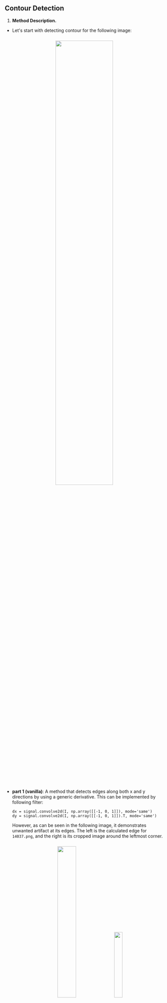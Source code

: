 ## Contour Detection

1. **Method Description.** 

- Let's start with detecting contour for the following image:

<div align="center">
   <img src="data/val/images/14037.jpg" width="60%" style="margin:10px;">
</div>

- **part 1 (vanilla)**: A method that detects edges along both x and y directions by using a generic derivative. This can be implemented by following filter:

   ```
   dx = signal.convolve2d(I, np.array([[-1, 0, 1]]), mode='same')
   dy = signal.convolve2d(I, np.array([[-1, 0, 1]]).T, mode='same')
   ```
   
   However, as can be seen in the following image, it demonstrates unwanted artifact at its edges. The left is the calculated edge for `14037.png`, and the right is its cropped image around the leftmost corner.

   <div align="center">
      <img src="output/part1/bench/14037.png" width="35%" style="margin:10px;">
      <img src="14037-part1-edge.png" width="23%" style="margin:10px;">
   </div>

   This is definitely due to the fact that the current `convolve2d` filter passes a default argument `fill` for a padding parameter `boundary`, which fills boundary pixels with pre-defined value and executes the convolution. This may result in unwanted outcome as depicted above.
   
- **part 2 (modified `convolve2d` filter)**: To handle this issue, we should pass a proper argument for the padding parameter `boundary`. This artifact can be lessen by putting `symm` as a argument for `boundary`, which filles image boundaries with symmetric values around each edge. 

   ```
   dx = signal.convolve2d(I, np.array([[-1, 0, 1]]), mode='same', boundary='symm')
   dy = signal.convolve2d(I, np.array([[-1, 0, 1]]).T, mode='same', boundary='symm')
   ```

   As a result, we are able to obtain more desirable outcome as follows:

   <div align="center">
      <img src="output/part2/bench/14037.png" width="35%" style="margin:10px;">
      <img src="14037-part2-edge.png" width="23%" style="margin:10px;">
   </div>

   Comparing the outcome from `part1` and `part2`, we are able to compare the difference more clearly:
   
   <div align="center">
      <img src="14037-part1-edge.png" width="23%" style="margin:10px;">
      <img src="14037-part2-edge.png" width="23%" style="margin:10px;">
   </div>
   
- **part 3 (smoothing)**: So far, we obtain image edges by simply calculating the corresponding image's gradient. This is susceptible from the image noise or may easily degraded in the region were image pixel values drastically change. To prevent these problems, smoothing with a gaussian filter can be utilized:

   ```
   dx = ndimage.gaussian_filter1d(I,   sigma=1., order=1)
   dy = ndimage.gaussian_filter1d(I.T, sigma=1., order=1).T
   ```

   Note that `sigma` is a parameter that decides the filter's size. The larger `sigma`, the more smoothing effect we have. `order`, an optional but crucial parameter corresponds to convolution with that derivative of a Gaussian. Hence, we were supposed to obtain the convolution with generic gaussian filter by default (`order=0`). However, as can be seen above, we are able to obtain the difference of gaussian (DoG) by specifying `sigma` as 1. This results in an image contour applied with gaussian smoothing. Below shows results obtained by varing `sigma` from one to five, respectively.

   <div align="center">
      <img src="output/part3_sig1/bench/14037.png" width="19%" style="margin:0px;">
      <img src="output/part3_sig2/bench/14037.png" width="19%" style="margin:0px;">
      <img src="output/part3_sig3/bench/14037.png" width="19%" style="margin:0px;">
      <img src="output/part3_sig4/bench/14037.png" width="19%" style="margin:0px;">
      <img src="output/part3_sig5/bench/14037.png" width="19%" style="margin:0px;">
   </div>

   With small `sigma`, there exists a clear advantage that we can detect more details. However, it also implies a drawback that the outcome is easily affected by image noise. With large `sigma`, however, the outcome become more robust to noise whereas the opportunity to overlook fine edges highly increases. From the benchmark comparison in **chapter 3**, I concluded that a gaussian filter with `sigma=4` shows the best performance overall. Therefore, any result from now on will be assumed to be the result obtained with `sigma=4` without any specific comment.

   That being said, however, the outcome with DoG is not exactly the result we desired as it is saturated with non-max contours extensively:
   
   <div align="center">
      <img src="output/part3_sig4/bench/14037.png" width="60%" style="margin:0px;">
   </div>

- **part 4 (non-max suppression)**: To implement non-max suppression, any calculated contour pixels should be compared with pixels projected along two directions: in which the gradient increases and decreases, respecitively. Since there might not exist pixels along these directions, the imaginary pixel value for these neighborhood should be constructed by interpolating other adjacent pixels. Overall, the procedure can be divided intot two steps: (1) constructing the coordinate of these imaginary pixels along gradient's direction and its opposite and (2) calculating edge scores at these pixels by interpolating adjacent pixels.

   ```
   given: mag, direction (both are size of (h, w))
   for all pixel at (h, w):
      angle = direction(h, w)
      angle = rad2deg(angle)

      if 0 <= angle < 45:
         p = interpolate(mag[h, w+1], mag[h+1, w+1])
         r = interpolate(mag[h-1, w-1], mag[h, w-1])
      else if 45 <= angle < 90:
         p = interpolate(mag[h+1, w], mag[h+1, w+1])
         r = interpolate(mag[h-1, w-1], mag[h-1, w])
      else if 90 <= angle < 135:
         p = interpolate(mag[h+1, w-1], mag[h+1, w])
         r = interpolate(mag[h-1, w], mag[h-1, w+1])
      else if 135 <= angle < 180:
         p = interpolate(mag[h, w-1], mag[h+1, w-1])
         r = interpolate(mag[h-1, w+1], mag[h, w+1])
      else if 180 <= angle < 225:
         p = interpolate(mag[h-1, w-1], mag[h, w-1])
         r = interpolate(mag[h, w+1], mag[h+1, w+1])
      if 225 <= angle < 270:
         p = interpolate(mag[h-1, w-1], mag[h-1, w])
         r = interpolate(mag[h+1, w], mag[h+1, w+1])
      if 270 <= angle < 315:
         p = interpolate(mag[h-1, w], mag[h-1, w+1])
         r = interpolate(mag[h+1, w-1], mag[h+1, w])
      if 315 <= angle < 360:
         p = interpolate(mag[h-1, w+1], mag[h, w+1])
         r = interpolate(mag[h, w-1], mag[h+1, w-1])

      if mag[h, w] == max(mag[h, w], p, r):
          pass
      else:
         mag[h, w] = 0
   ``` 

   The interpolation has been done with simple form of linear interpolation. For more details, it is highly recommended to have a look in `contour_solve.py`. 
   
   As a result, the following contour image has been achieved. Note that non-max regions have been mostly rejected compared with that of **part 3**:

   <div align="center">
      <img src="output/part4_sig4/bench/14037.png" width="60%" style="margin:0px;">
   </div>


2. **Precision Recall Plot.**

   Below compares precision-recall curves for the suggested methods for contour detection from **part 1** to **part 4**. Note that the results for **part 3** and **part 4** were obtained by gaussian filter with `sigma=4`.

   <div align="center">
      <img src="plot.png" width="60%">
   </div>

   Note that there has been a significant improvement between **part 2** and **part 3**. It implies that smoothing the image before calculating an image's gradient plays an important role in enhancing the overall quantitative performance. Also, observing that the performance in **part 2** is superior to **part 1** especially in low-recall region, it is observed that just removing the boundary artifacts by replacing the padding parameter from `fill` to `symm` in differential filter is quite effective. Lastly, comparing **part 3** and **part 4**, it can be concluded that non-max suppression shows improvement in high-recall region in the provided benchmark.
   

3. **Results Table.**

   Below compares quantitative results for the suggested methods for contour detection from **part 1** to **part 4**. Note that the gaussian filter size from `sigma=1` to `sigma=5` were compared in **part 3**, whereas only the outcome of `sigma=4`, which demonstrated the best result in **part 3**, was presented in **part 4**.

   | method | remark | overall max F-score | average max F-score | AP | runtime (seconds) |
   | ----------- | --- | --- | ---  | --- |  --- |
   | Initial implementation || 0.518496 | 0.556084 | 0.426090 | 0.011404 |
   | Warm-up [remove boundary artifacts] || 0.538742 | 0.574959 | 0.491509 | 0.017467 |
   |  | $\sigma = 1$ | 0.554528 | 0.582049 | 0.523452 | 0.005019 |
   |  | $\sigma = 2$ | 0.582706 | 0.592016 | 0.555228 | 0.005906 |
   | Smoothing | $\sigma = 3$ | 0.579611 | 0.606990 | 0.547489 | 0.007028 |
   |  | $\sigma = 4$ | 0.603072 | 0.629803 | 0.580837 | 0.008024 |
   |  | $\sigma = 5$ | 0.599326 | 0.627457 | 0.576806 | 0.009129 |
   | Non-max suppression | $\sigma = 4$ | 0.614312 | 0.638384 | 0.613139 | 3.400985 |
   | Test set numbers of best model [From gradescope] || |  |  |  |

4. **Visualizations.**
   
   Here, three different qualitative results obtained with suggested method (DoG with `sigma=4` followed by bidirectional non-max suppression) were shown below:

   <div align="center">
      <img src="data/val/images/145086.jpg" width="35%" style="margin:10px;">
      <img src="output/part4_sig4/bench/145086.png" width="35%" style="margin:10px;">
   </div>

   <div align="center">
      <img src="data/val/images/160068.jpg" width="35%" style="margin:10px;">
      <img src="output/part4_sig4/bench/160068.png" width="35%" style="margin:10px;">
   </div>

   <div align="center">
      <img src="data/val/images/351093.jpg" width="35%" style="margin:10px;">
      <img src="output/part4_sig4/bench/351093.png" width="35%" style="margin:10px;">
   </div>

   Though the suggested algorithm is quite effective for detecting coarse contours, it can be observed that it shows slightly unwanted results in the region where fine edges or detailed patterns exist. This is attributed to the fact that non-max suppresion was done pixelwise; it simply suppresses non-maxima by investigating their most adjacent neighborhoods. Therefore, in order to avoid detecting these fine patterns, an additional method that compares each pixel with more larger scale (i.e. in a patch) should be applied.

5. **Bells and Whistles.** *TODO*: Include details of the bells and whistles that you
   tried here.

   *TODO*: Present the performance metrics for the bells and whistles in a table format
   
   | Method | overall max F-score | average max F-score | AP | Runtime (seconds) |
   | ----------- | --- | --- | ---  | --- |
   | Best base Implementation (from above) | | | | 
   | Bells and whistle (1) [extra credit]) | | | | 
   | Bells and whistle (2) [extra credit]) | | | |
   | Bells and whistle (n) [extra credit]) | | | |